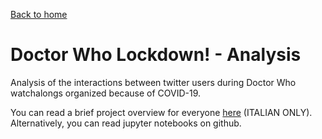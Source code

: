 [Back to home](../index.html)  

# Doctor Who Lockdown! - Analysis
Analysis of the interactions between twitter users during Doctor Who watchalongs organized because of COVID-19.  

You can read a brief project overview for everyone [here](../post/dwlockdown.html) (ITALIAN ONLY).  
Alternatively, you can read jupyter notebooks on github.
